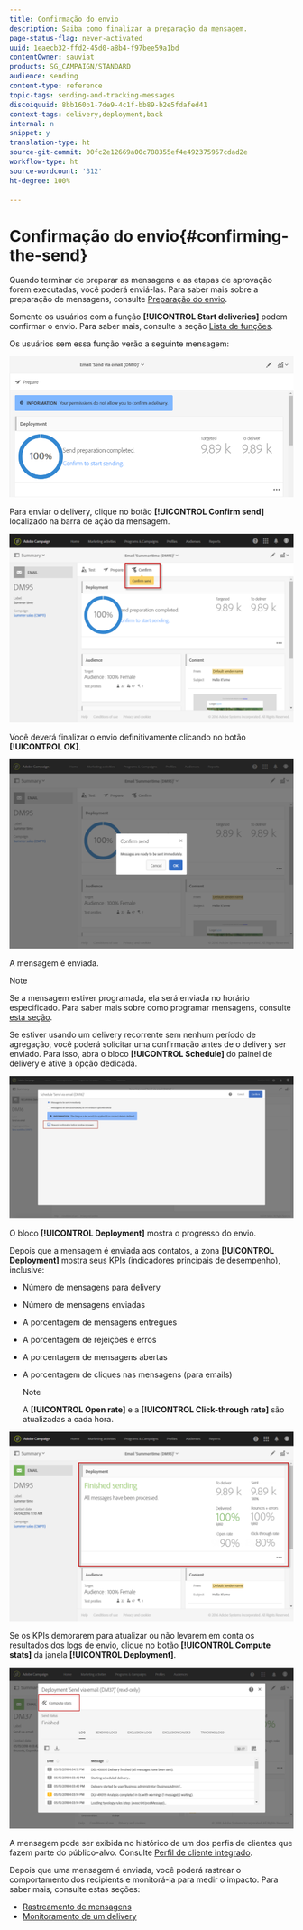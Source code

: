 ```yaml
---
title: Confirmação do envio
description: Saiba como finalizar a preparação da mensagem.
page-status-flag: never-activated
uuid: 1eaecb32-ffd2-45d0-a8b4-f97bee59a1bd
contentOwner: sauviat
products: SG_CAMPAIGN/STANDARD
audience: sending
content-type: reference
topic-tags: sending-and-tracking-messages
discoiquuid: 8bb160b1-7de9-4c1f-bb89-b2e5fdafed41
context-tags: delivery,deployment,back
internal: n
snippet: y
translation-type: ht
source-git-commit: 00fc2e12669a00c788355ef4e492375957cdad2e
workflow-type: ht
source-wordcount: '312'
ht-degree: 100%

---
```



# Confirmação do envio{#confirming-the-send}

Quando terminar de preparar as mensagens e as etapas de aprovação forem executadas, você poderá enviá-las. Para saber mais sobre a preparação de mensagens, consulte [Preparação do envio](../../sending/using/preparing-the-send.md).

Somente os usuários com a função **[!UICONTROL Start deliveries]** podem confirmar o envio. Para saber mais, consulte a seção [Lista de funções](../../administration/using/list-of-roles.md).

Os usuários sem essa função verão a seguinte mensagem:

![](assets/confirm_delivery_2.png)

Para enviar o delivery, clique no botão **[!UICONTROL Confirm send]** localizado na barra de ação da mensagem.

![](assets/confirm_delivery.png)

Você deverá finalizar o envio definitivamente clicando no botão **[!UICONTROL OK]**.

![](assets/confirm_delivery1.png)

A mensagem é enviada.

>[!NOTE]
>
>Se a mensagem estiver programada, ela será enviada no horário especificado. Para saber mais sobre como programar mensagens, consulte [esta seção](../../sending/using/about-scheduling-messages.md).

Se estiver usando um delivery recorrente sem nenhum período de agregação, você poderá solicitar uma confirmação antes de o delivery ser enviado. Para isso, abra o bloco **[!UICONTROL Schedule]** do painel de delivery e ative a opção dedicada.

![](assets/confirmation_recurring_deliveries.png)

O bloco **[!UICONTROL Deployment]** mostra o progresso do envio.

Depois que a mensagem é enviada aos contatos, a zona **[!UICONTROL Deployment]** mostra seus KPIs (indicadores principais de desempenho), inclusive:

* Número de mensagens para delivery
* Número de mensagens enviadas
* A porcentagem de mensagens entregues
* A porcentagem de rejeições e erros
* A porcentagem de mensagens abertas
* A porcentagem de cliques nas mensagens (para emails)

   >[!NOTE]
   >
   >A **[!UICONTROL Open rate]** e a **[!UICONTROL Click-through rate]** são atualizadas a cada hora.

![](assets/sending_delivery.png)

Se os KPIs demorarem para atualizar ou não levarem em conta os resultados dos logs de envio, clique no botão **[!UICONTROL Compute stats]** da janela **[!UICONTROL Deployment]**.

![](assets/sending_delivery7.png)

A mensagem pode ser exibida no histórico de um dos perfis de clientes que fazem parte do público-alvo. Consulte [Perfil de cliente integrado](../../audiences/using/integrated-customer-profile.md).

Depois que uma mensagem é enviada, você poderá rastrear o comportamento dos recipients e monitorá-la para medir o impacto. Para saber mais, consulte estas seções:

* [Rastreamento de mensagens](../../sending/using/tracking-messages.md)
* [Monitoramento de um delivery](../../sending/using/monitoring-a-delivery.md)

